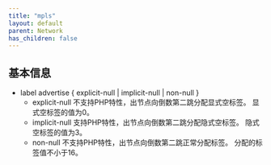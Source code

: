 ```yaml
---
title: "mpls"
layout: default
parent: Network
has_children: false
---
```




## 基本信息
- label advertise { explicit-null | implicit-null | non-null }
    - explicit-null	不支持PHP特性，出节点向倒数第二跳分配显式空标签。	显式空标签的值为0。
    - implicit-null	支持PHP特性，出节点向倒数第二跳分配隐式空标签。	隐式空标签的值为3。
    - non-null	不支持PHP特性，出节点向倒数第二跳正常分配标签。	分配的标签值不小于16。